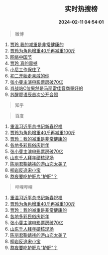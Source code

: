 <div align="center"><h2>实时热搜榜</h2><h4>2024-02-11 04:54:01</h4></div>

> 微博  

1. [贾玲 我的减重是非常健康的](https://s.weibo.com/weibo?q=%E8%B4%BE%E7%8E%B2%20%E6%88%91%E7%9A%84%E5%87%8F%E9%87%8D%E6%98%AF%E9%9D%9E%E5%B8%B8%E5%81%A5%E5%BA%B7%E7%9A%84&t=31&band_rank=1&Refer=top)<br />
2. [贾玲为角色增重40斤再减重100斤](https://s.weibo.com/weibo?q=%23%E8%B4%BE%E7%8E%B2%E4%B8%BA%E8%A7%92%E8%89%B2%E5%A2%9E%E9%87%8D40%E6%96%A4%E5%86%8D%E5%87%8F%E9%87%8D100%E6%96%A4%23&t=31&band_rank=2&Refer=top)<br />
3. [网络中国节](https://s.weibo.com/weibo?q=%23%E7%BD%91%E7%BB%9C%E4%B8%AD%E5%9B%BD%E8%8A%82%23&t=31&band_rank=3&Refer=top)<br />
4. [贾玲 真的震撼](https://s.weibo.com/weibo?q=%E8%B4%BE%E7%8E%B2%20%E7%9C%9F%E7%9A%84%E9%9C%87%E6%92%BC&t=31&band_rank=4&Refer=top)<br />
5. [小尼工作保住了](https://s.weibo.com/weibo?q=%23%E5%B0%8F%E5%B0%BC%E5%B7%A5%E4%BD%9C%E4%BF%9D%E4%BD%8F%E4%BA%86%23&t=31&band_rank=5&Refer=top)<br />
6. [初二开始走亲戚的你](https://s.weibo.com/weibo?q=%E5%88%9D%E4%BA%8C%E5%BC%80%E5%A7%8B%E8%B5%B0%E4%BA%B2%E6%88%9A%E7%9A%84%E4%BD%A0&t=31&band_rank=6&Refer=top)<br />
7. [张小斐主演电影票房破70亿](https://s.weibo.com/weibo?q=%23%E5%BC%A0%E5%B0%8F%E6%96%90%E4%B8%BB%E6%BC%94%E7%94%B5%E5%BD%B1%E7%A5%A8%E6%88%BF%E7%A0%B470%E4%BA%BF%23&t=31&band_rank=7&Refer=top)<br />
8. [肖战站C位果然是马丽雷佳音商量好的](https://s.weibo.com/weibo?q=%23%E8%82%96%E6%88%98%E7%AB%99C%E4%BD%8D%E6%9E%9C%E7%84%B6%E6%98%AF%E9%A9%AC%E4%B8%BD%E9%9B%B7%E4%BD%B3%E9%9F%B3%E5%95%86%E9%87%8F%E5%A5%BD%E7%9A%84%23&t=31&band_rank=8&Refer=top)<br />
9. [苏醒廖语辰首次公开合照](https://s.weibo.com/weibo?q=%23%E8%8B%8F%E9%86%92%E5%BB%96%E8%AF%AD%E8%BE%B0%E9%A6%96%E6%AC%A1%E5%85%AC%E5%BC%80%E5%90%88%E7%85%A7%23&t=31&band_rank=9&Refer=top)<br />

> 知乎  


> 百度  

1. [重温习近平总书记新春祝福](https://www.baidu.com/s?wd=%E9%87%8D%E6%B8%A9%E4%B9%A0%E8%BF%91%E5%B9%B3%E6%80%BB%E4%B9%A6%E8%AE%B0%E6%96%B0%E6%98%A5%E7%A5%9D%E7%A6%8F&sa=fyb_news&rsv_dl=fyb_news)<br />
2. [贾玲为角色增重40斤再减重100斤](https://www.baidu.com/s?wd=%E8%B4%BE%E7%8E%B2%E4%B8%BA%E8%A7%92%E8%89%B2%E5%A2%9E%E9%87%8D40%E6%96%A4%E5%86%8D%E5%87%8F%E9%87%8D100%E6%96%A4&sa=fyb_news&rsv_dl=fyb_news)<br />
3. [贾玲：我的减重是非常健康的](https://www.baidu.com/s?wd=%E8%B4%BE%E7%8E%B2%EF%BC%9A%E6%88%91%E7%9A%84%E5%87%8F%E9%87%8D%E6%98%AF%E9%9D%9E%E5%B8%B8%E5%81%A5%E5%BA%B7%E7%9A%84&sa=fyb_news&rsv_dl=fyb_news)<br />
4. [各地多彩民俗庆新年](https://www.baidu.com/s?wd=%E5%90%84%E5%9C%B0%E5%A4%9A%E5%BD%A9%E6%B0%91%E4%BF%97%E5%BA%86%E6%96%B0%E5%B9%B4&sa=fyb_news&rsv_dl=fyb_news)<br />
5. [张小斐主演电影票房破70亿](https://www.baidu.com/s?wd=%E5%BC%A0%E5%B0%8F%E6%96%90%E4%B8%BB%E6%BC%94%E7%94%B5%E5%BD%B1%E7%A5%A8%E6%88%BF%E7%A0%B470%E4%BA%BF&sa=fyb_news&rsv_dl=fyb_news)<br />
6. [山东千人拜年硬核现场](https://www.baidu.com/s?wd=%E5%B1%B1%E4%B8%9C%E5%8D%83%E4%BA%BA%E6%8B%9C%E5%B9%B4%E7%A1%AC%E6%A0%B8%E7%8E%B0%E5%9C%BA&sa=fyb_news&rsv_dl=fyb_news)<br />
7. [陈丽君鞠婧祎的游山恋太美了](https://www.baidu.com/s?wd=%E9%99%88%E4%B8%BD%E5%90%9B%E9%9E%A0%E5%A9%A7%E7%A5%8E%E7%9A%84%E6%B8%B8%E5%B1%B1%E6%81%8B%E5%A4%AA%E7%BE%8E%E4%BA%86&sa=fyb_news&rsv_dl=fyb_news)<br />
8. [柳岩反追宋小宝](https://www.baidu.com/s?wd=%E6%9F%B3%E5%B2%A9%E5%8F%8D%E8%BF%BD%E5%AE%8B%E5%B0%8F%E5%AE%9D&sa=fyb_news&rsv_dl=fyb_news)<br />
9. [熬夜要吃护肝片“护肝”？](https://www.baidu.com/s?wd=%E7%86%AC%E5%A4%9C%E8%A6%81%E5%90%83%E6%8A%A4%E8%82%9D%E7%89%87%E2%80%9C%E6%8A%A4%E8%82%9D%E2%80%9D%EF%BC%9F&sa=fyb_news&rsv_dl=fyb_news)<br />

> 哔哩哔哩  

1. [重温习近平总书记新春祝福](https://www.baidu.com/s?wd=%E9%87%8D%E6%B8%A9%E4%B9%A0%E8%BF%91%E5%B9%B3%E6%80%BB%E4%B9%A6%E8%AE%B0%E6%96%B0%E6%98%A5%E7%A5%9D%E7%A6%8F&sa=fyb_news&rsv_dl=fyb_news)<br />
2. [贾玲为角色增重40斤再减重100斤](https://www.baidu.com/s?wd=%E8%B4%BE%E7%8E%B2%E4%B8%BA%E8%A7%92%E8%89%B2%E5%A2%9E%E9%87%8D40%E6%96%A4%E5%86%8D%E5%87%8F%E9%87%8D100%E6%96%A4&sa=fyb_news&rsv_dl=fyb_news)<br />
3. [贾玲：我的减重是非常健康的](https://www.baidu.com/s?wd=%E8%B4%BE%E7%8E%B2%EF%BC%9A%E6%88%91%E7%9A%84%E5%87%8F%E9%87%8D%E6%98%AF%E9%9D%9E%E5%B8%B8%E5%81%A5%E5%BA%B7%E7%9A%84&sa=fyb_news&rsv_dl=fyb_news)<br />
4. [各地多彩民俗庆新年](https://www.baidu.com/s?wd=%E5%90%84%E5%9C%B0%E5%A4%9A%E5%BD%A9%E6%B0%91%E4%BF%97%E5%BA%86%E6%96%B0%E5%B9%B4&sa=fyb_news&rsv_dl=fyb_news)<br />
5. [张小斐主演电影票房破70亿](https://www.baidu.com/s?wd=%E5%BC%A0%E5%B0%8F%E6%96%90%E4%B8%BB%E6%BC%94%E7%94%B5%E5%BD%B1%E7%A5%A8%E6%88%BF%E7%A0%B470%E4%BA%BF&sa=fyb_news&rsv_dl=fyb_news)<br />
6. [山东千人拜年硬核现场](https://www.baidu.com/s?wd=%E5%B1%B1%E4%B8%9C%E5%8D%83%E4%BA%BA%E6%8B%9C%E5%B9%B4%E7%A1%AC%E6%A0%B8%E7%8E%B0%E5%9C%BA&sa=fyb_news&rsv_dl=fyb_news)<br />
7. [陈丽君鞠婧祎的游山恋太美了](https://www.baidu.com/s?wd=%E9%99%88%E4%B8%BD%E5%90%9B%E9%9E%A0%E5%A9%A7%E7%A5%8E%E7%9A%84%E6%B8%B8%E5%B1%B1%E6%81%8B%E5%A4%AA%E7%BE%8E%E4%BA%86&sa=fyb_news&rsv_dl=fyb_news)<br />
8. [柳岩反追宋小宝](https://www.baidu.com/s?wd=%E6%9F%B3%E5%B2%A9%E5%8F%8D%E8%BF%BD%E5%AE%8B%E5%B0%8F%E5%AE%9D&sa=fyb_news&rsv_dl=fyb_news)<br />
9. [熬夜要吃护肝片“护肝”？](https://www.baidu.com/s?wd=%E7%86%AC%E5%A4%9C%E8%A6%81%E5%90%83%E6%8A%A4%E8%82%9D%E7%89%87%E2%80%9C%E6%8A%A4%E8%82%9D%E2%80%9D%EF%BC%9F&sa=fyb_news&rsv_dl=fyb_news)<br />
